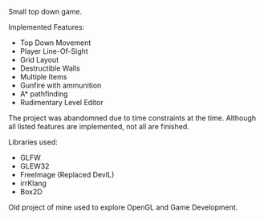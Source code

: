 Small top down game.


Implemented Features:
- Top Down Movement
- Player Line-Of-Sight
- Grid Layout
- Destructible Walls
- Multiple Items
- Gunfire with ammunition
- A* pathfinding
- Rudimentary Level Editor

The project was abandomned due to time constraints at the time. Although all listed features are implemented, not all are finished.


Libraries used:
- GLFW
- GLEW32
- FreeImage (Replaced DevIL)
- irrKlang
- Box2D

Old project of mine used to explore OpenGL and Game Development.
